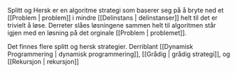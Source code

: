 Splitt og Hersk er en algoritme strategi som baserer seg på å bryte ned et
[[Problem | problem]] i mindre [[Delinstans | delinstanser]] helt til det er trivielt å løse.
Derreter slåes løsningene sammen helt til algoritmen står igjen med en løsning på det
orginale [[Problem | problemet]].

Det finnes flere splitt og hersk strategier. Derriblant
[[Dynamisk Programmering | dynamisk programmering]],
[[Grådig | grådig strategi]], og [[Rekursjon | rekursjon]]